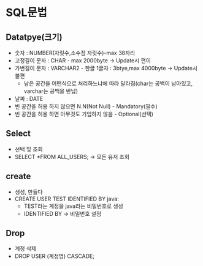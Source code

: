# SQL문법

## Datatpye(크기)
- 숫자 : NUMBER(자릿수,소수점 자릿수)-max 38자리
- 고정길이 문자 : CHAR - max 2000byte -> Update시 편이
- 가변길이 문자 : VARCHAR2 - 한글 1글자 : 3btye,max 4000byte -> Update시 불편
    + 남은 공간을 어떤식으로 처리하느냐에 따라 달라짐(char는 공백이 남아있고, varchar는 공백을 반납)
- 날짜 : DATE
- 빈 공간을 허용 하지 않으면 N.N(Not Null) - Mandatory(필수)
- 빈 공간을 허용 하면 아무것도 기입하지 않음 - Optional(선택)

## Select
- 선택 및 조회
- SELECT *FROM ALL_USERS; -> 모든 유저 조회

## create
- 생성, 만들다
- CREATE USER TEST IDENTIFIED BY java:
    + TEST라는 계정을 java라는 비밀번호로 생성
    + IDENTIFIED BY -> 비밀번호 설정

## Drop
- 계정 삭제
- DROP USER (계정명) CASCADE;